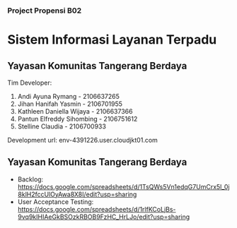 ### Project Propensi B02
# Sistem Informasi Layanan Terpadu
## Yayasan Komunitas Tangerang Berdaya

Tim Developer:
1. Andi Ayuna Rymang - 2106637265
2. Jihan Hanifah Yasmin - 2106701955
3. Kathleen Daniella Wijaya - 2106637366
4. Pantun Elfreddy Sihombing - 2106751612
5. Stelline Claudia - 2106700933

Development url: env-4391226.user.cloudjkt01.com

## Yayasan Komunitas Tangerang Berdaya
- Backlog: https://docs.google.com/spreadsheets/d/1TsQWs5Vn1edqG7UmCrx5l_0j8klH2fccUlOyAwa8X8I/edit?usp=sharing
- User Acceptance Testing: https://docs.google.com/spreadsheets/d/1rlfKCoLjBs-9vq9kIHIAeGkBSOzkRBOB9FzHC_HrLJo/edit?usp=sharing